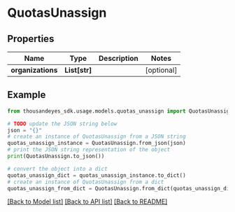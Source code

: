 # QuotasUnassign


## Properties

Name | Type | Description | Notes
------------ | ------------- | ------------- | -------------
**organizations** | **List[str]** |  | [optional] 

## Example

```python
from thousandeyes_sdk.usage.models.quotas_unassign import QuotasUnassign

# TODO update the JSON string below
json = "{}"
# create an instance of QuotasUnassign from a JSON string
quotas_unassign_instance = QuotasUnassign.from_json(json)
# print the JSON string representation of the object
print(QuotasUnassign.to_json())

# convert the object into a dict
quotas_unassign_dict = quotas_unassign_instance.to_dict()
# create an instance of QuotasUnassign from a dict
quotas_unassign_from_dict = QuotasUnassign.from_dict(quotas_unassign_dict)
```
[[Back to Model list]](../README.md#documentation-for-models) [[Back to API list]](../README.md#documentation-for-api-endpoints) [[Back to README]](../README.md)



